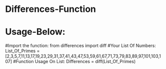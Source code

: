 # Differences-Function
# Usage-Below: 

#Import the function:
from differences import diff
#Your List Of Numbers:
List_Of_Primes = [2,3,5,7,11,13,17,19,23,29,31,37,41,43,47,53,59,61,67,71,73,79,83,89,97,101,103,107]
#Function Usage On List:
Differences = diff(List_Of_Primes)
